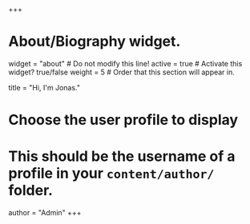 +++
# About/Biography widget.
widget = "about"  # Do not modify this line!
active = true  # Activate this widget? true/false
weight = 5  # Order that this section will appear in.

title = "Hi, I'm Jonas."

# Choose the user profile to display
# This should be the username of a profile in your `content/author/` folder.
author = "Admin"
+++
